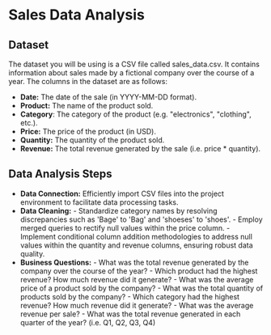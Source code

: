 # Sales Data Analysis
## Dataset
The dataset you will be using is a CSV file called sales_data.csv.
It contains information about sales made by a fictional company over the course of a year. The columns in the dataset are as follows:

- **Date:** The date of the sale (in YYYY-MM-DD format).
- **Product:** The name of the product sold.
- **Category**: The category of the product (e.g. "electronics", "clothing", etc.).
- **Price:** The price of the product (in USD).
- **Quantity:** The quantity of the product sold.
- **Revenue:** The total revenue generated by the sale (i.e. price * quantity).

## Data Analysis Steps
- **Data Connection:** Efficiently import CSV files into the project environment to facilitate data processing tasks.
- **Data Cleaning:** 
       - Standardize category names by resolving discrepancies such as 'Bage' to 'Bag' and 'shoeses' to 'shoes'.
       - Employ merged queries to rectify null values within the price column.
       - Implement conditional column addition methodologies to address null values within the quantity and revenue columns, ensuring robust data quality.
- **Business Questions:**
      - What was the total revenue generated by the company over the course of the year?
      - Which product had the highest revenue? How much revenue did it generate?
      - What was the average price of a product sold by the company?
      - What was the total quantity of products sold by the company?
      - Which category had the highest revenue? How much revenue did it generate?
      - What was the average revenue per sale?
      - What was the total revenue generated in each quarter of the year? (i.e. Q1, Q2, Q3, Q4)

